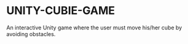 # UNITY-CUBIE-GAME
An interactive Unity game where the user must move his/her cube by avoiding obstacles.
